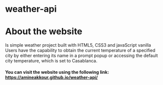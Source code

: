 # weather-api
# About the website
Is simple weather project built with HTML5, CSS3 and javaScript vanilla
Users have the capability to obtain the current temperature of a specified city by either entering its name in a prompt popup or accessing the default city temperature, which is set to Casablanca.

#### You can visit the website using the following link: https://amineakkour.github.io/weather-api/
